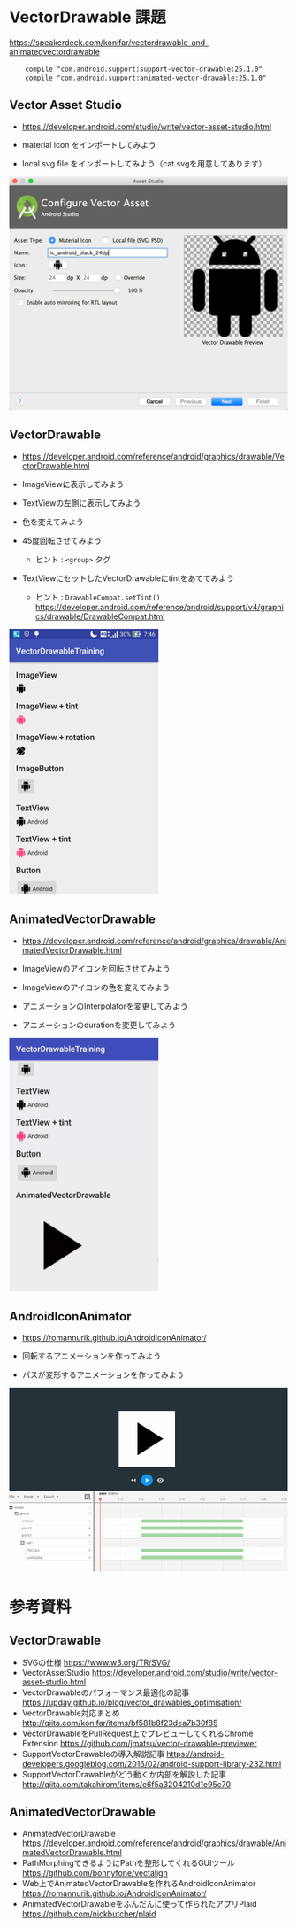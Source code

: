 # VectorDrawable 課題

https://speakerdeck.com/konifar/vectordrawable-and-animatedvectordrawable

```
    compile "com.android.support:support-vector-drawable:25.1.0"
    compile "com.android.support:animated-vector-drawable:25.1.0"
```


## Vector Asset Studio

* https://developer.android.com/studio/write/vector-asset-studio.html

* material icon をインポートしてみよう
* local svg file をインポートしてみよう（cat.svgを用意してあります）

<img src="images/device-2017-01-25-vector_asset_studio.png" width="600">


## VectorDrawable

* https://developer.android.com/reference/android/graphics/drawable/VectorDrawable.html

* ImageViewに表示してみよう
* TextViewの左側に表示してみよう
* 色を変えてみよう
* 45度回転させてみよう
  * ヒント : `<group>` タグ
* TextViewにセットしたVectorDrawableにtintをあててみよう
  * ヒント : `DrawableCompat.setTint()` https://developer.android.com/reference/android/support/v4/graphics/drawable/DrawableCompat.html

<img src="images/device-2017-01-25-vector_drawable.jpg" width="270">


## AnimatedVectorDrawable

* https://developer.android.com/reference/android/graphics/drawable/AnimatedVectorDrawable.html

* ImageViewのアイコンを回転させてみよう
* ImageViewのアイコンの色を変えてみよう
* アニメーションのInterpolatorを変更してみよう
* アニメーションのdurationを変更してみよう

<img src="images/device-2017-01-25-animated_vector_drawable.gif" width="270">


## AndroidIconAnimator

* https://romannurik.github.io/AndroidIconAnimator/

* 回転するアニメーションを作ってみよう
* パスが変形するアニメーションを作ってみよう

<img src="images/device-2017-01-25-android_icon_animator.gif" width="600">


# 参考資料
## VectorDrawable
- SVGの仕様 https://www.w3.org/TR/SVG/
- VectorAssetStudio https://developer.android.com/studio/write/vector-asset-studio.html
- VectorDrawableのパフォーマンス最適化の記事 https://upday.github.io/blog/vector_drawables_optimisation/
- VectorDrawable対応まとめ http://qiita.com/konifar/items/bf581b8f23dea7b30f85
- VectorDrawableをPullRequest上でプレビューしてくれるChrome Extension https://github.com/jmatsu/vector-drawable-previewer
- SupportVectorDrawableの導入解説記事 https://android-developers.googleblog.com/2016/02/android-support-library-232.html
- SupportVectorDrawableがどう動くか内部を解説した記事 http://qiita.com/takahirom/items/c6f5a3204210d1e95c70

## AnimatedVectorDrawable
- AnimatedVectorDrawable https://developer.android.com/reference/android/graphics/drawable/AnimatedVectorDrawable.html
- PathMorphingできるようにPathを整形してくれるGUIツール https://github.com/bonnyfone/vectalign
- Web上でAnimatedVectorDrawableを作れるAndroidIconAnimator https://romannurik.github.io/AndroidIconAnimator/
- AnimatedVectorDrawableをふんだんに使って作られたアプリPlaid https://github.com/nickbutcher/plaid
